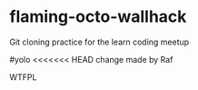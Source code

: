 # flaming-octo-wallhack
Git cloning practice for the learn coding meetup

#yolo
<<<<<<< HEAD
change made by Raf

<a href="http://www.wtfpl.net/"><img src="http://www.wtfpl.net/wp-content/uploads/2012/12/wtfpl-badge-4.png" width="80" height="15" alt="WTFPL" /></a>
